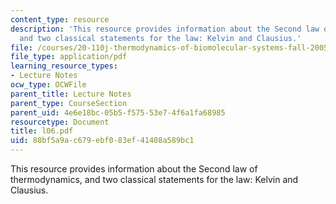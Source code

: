 ```yaml
---
content_type: resource
description: 'This resource provides information about the Second law of thermodynamics,
  and two classical statements for the law: Kelvin and Clausius.'
file: /courses/20-110j-thermodynamics-of-biomolecular-systems-fall-2005/88bf5a9ac679ebf083ef41408a589bc1_l06.pdf
file_type: application/pdf
learning_resource_types:
- Lecture Notes
ocw_type: OCWFile
parent_title: Lecture Notes
parent_type: CourseSection
parent_uid: 4e6e18bc-05b5-f575-53e7-4f6a1fa68985
resourcetype: Document
title: l06.pdf
uid: 88bf5a9a-c679-ebf0-83ef-41408a589bc1
---
```

This resource provides information about the Second law of thermodynamics, and two classical statements for the law: Kelvin and Clausius.

